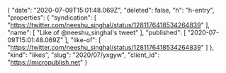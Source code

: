 {
  "date": "2020-07-09T15:01:48.069Z",
  "deleted": false,
  "h": "h-entry",
  "properties": {
    "syndication": [
      "https://twitter.com/neeshu_singhal/status/1281176418534264839"
    ],
    "name": [
      "Like of @neeshu_singhal's tweet"
    ],
    "published": [
      "2020-07-09T15:01:48.069Z"
    ],
    "like-of": [
      "https://twitter.com/neeshu_singhal/status/1281176418534264839"
    ]
  },
  "kind": "likes",
  "slug": "2020/07/yxgyw",
  "client_id": "https://micropublish.net"
}
